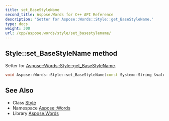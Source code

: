 ```yaml
---
title: set_BaseStyleName
second_title: Aspose.Words for C++ API Reference
description: 'Setter for Aspose::Words::Style::get_BaseStyleName.'
type: docs
weight: 300
url: /cpp/aspose.words/style/set_basestylename/
---
```

## Style::set_BaseStyleName method


Setter for [Aspose::Words::Style::get_BaseStyleName](../get_basestylename/).

```cpp
void Aspose::Words::Style::set_BaseStyleName(const System::String &value)
```

## See Also

* Class [Style](../)
* Namespace [Aspose::Words](../../)
* Library [Aspose.Words](../../../)
